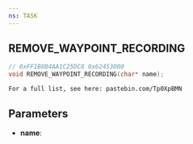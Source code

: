 ```yaml
---
ns: TASK
---
```

## REMOVE_WAYPOINT_RECORDING

```c
// 0xFF1B8B4AA1C25DC8 0x624530B0
void REMOVE_WAYPOINT_RECORDING(char* name);
```

```
For a full list, see here: pastebin.com/Tp0XpBMN  
```

## Parameters
* **name**: 

